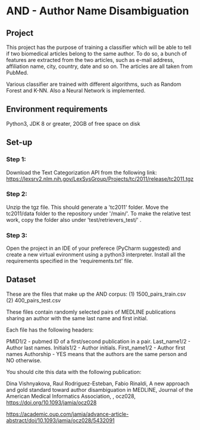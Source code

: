 # AND - Author Name Disambiguation

## Project
This project has the purpose of training a classifier which will be able to tell if two biomedical articles belong to the same author. To do so, a bunch of features are extracted from the two articles, such as e-mail address, affiliation name, city, country, date and so on. The articles are all taken from PubMed. 

Various classifier are trained with different algorithms, such as Random Forest and K-NN. Also a Neural Network is implemented.

## Environment requirements
Python3, JDK 8 or greater, 20GB of free space on disk

## Set-up
### Step 1:
Download the Text Categorization API from the following link:
https://lexsrv2.nlm.nih.gov/LexSysGroup/Projects/tc/2011/release/tc2011.tgz

### Step 2:
Unzip the tgz file. This should generate a 'tc2011' folder. Move the tc2011/data folder to the repository under '/main/'.
To make the relative test work, copy the folder also under 'test/retrievers_test/' .

### Step 3:
Open the project in an IDE of your preferece (PyCharm suggested) and create a new virtual evironment using a python3 interpreter.
Install all the requirements specified in the 'requirements.txt' file.

## Dataset
These are the files that make up the AND corpus: 
(1) 1500_pairs_train.csv
(2) 400_pairs_test.csv

These files contain randomly selected pairs of MEDLINE publications sharing an author with the same last name and first initial.

Each file has the following headers:

PMID1/2 - pubmed ID of a first/second publication in a pair.
Last_name1/2 - Author last names.
Initials1/2 - Author initials.
First_name1/2 - Author first names
Authorship - YES means that the authors are the same person and NO otherwise.

You should cite this data with the following publication:

Dina Vishnyakova, Raul Rodriguez-Esteban, Fabio Rinaldi, A new approach and gold standard toward author disambiguation in MEDLINE, Journal of the American Medical Informatics Association, , ocz028, https://doi.org/10.1093/jamia/ocz028

https://academic.oup.com/jamia/advance-article-abstract/doi/10.1093/jamia/ocz028/5432091
